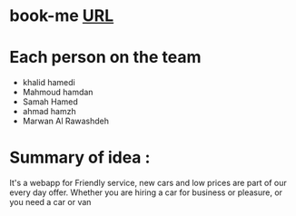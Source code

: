 # book-me  [URL](https://book-me-now.netlify.app/)

# Each person on the team
- khalid hamedi
- Mahmoud hamdan
- Samah Hamed
- ahmad hamzh
- Marwan Al Rawashdeh




# Summary of idea :
It's a webapp for Friendly service, new cars and low prices are part of our every day offer. 
Whether you are hiring a car for business or pleasure, or you need a car or van

